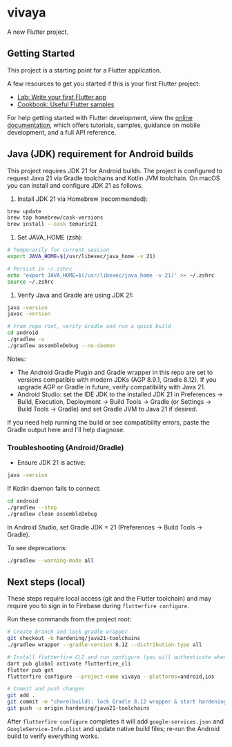 # vivaya

A new Flutter project.

## Getting Started

This project is a starting point for a Flutter application.

A few resources to get you started if this is your first Flutter project:

- [Lab: Write your first Flutter app](https://docs.flutter.dev/get-started/codelab)
- [Cookbook: Useful Flutter samples](https://docs.flutter.dev/cookbook)

For help getting started with Flutter development, view the
[online documentation](https://docs.flutter.dev/), which offers tutorials,
samples, guidance on mobile development, and a full API reference.


## Java (JDK) requirement for Android builds

This project requires JDK 21 for Android builds. The project is configured
to request Java 21 via Gradle toolchains and Kotlin JVM toolchain. On macOS
you can install and configure JDK 21 as follows.

1. Install JDK 21 via Homebrew (recommended):

```bash
brew update
brew tap homebrew/cask-versions
brew install --cask temurin21
```

1. Set JAVA_HOME (zsh):

```bash
# Temporarily for current session
export JAVA_HOME=$(/usr/libexec/java_home -v 21)

# Persist in ~/.zshrc
echo 'export JAVA_HOME=$(/usr/libexec/java_home -v 21)' >> ~/.zshrc
source ~/.zshrc
```

1. Verify Java and Gradle are using JDK 21:

```bash
java -version
javac -version

# From repo root, verify Gradle and run a quick build
cd android
./gradlew -v
./gradlew assembleDebug --no-daemon
```

Notes:

- The Android Gradle Plugin and Gradle wrapper in this repo are set to
	versions compatible with modern JDKs (AGP 8.9.1, Gradle 8.12). If you
	upgrade AGP or Gradle in future, verify compatibility with Java 21.
- Android Studio: set the IDE JDK to the installed JDK 21 in
	Preferences → Build, Execution, Deployment → Build Tools → Gradle
	(or Settings → Build Tools → Gradle) and set Gradle JVM to Java 21 if
	desired.

If you need help running the build or see compatibility errors, paste the
Gradle output here and I'll help diagnose.

### Troubleshooting (Android/Gradle)

- Ensure JDK 21 is active:

```bash
java -version
```

If Kotlin daemon fails to connect:

```bash
cd android
./gradlew --stop
./gradlew clean assembleDebug
```

In Android Studio, set Gradle JDK = 21 (Preferences → Build Tools → Gradle).

To see deprecations:

```bash
./gradlew --warning-mode all
```

## Next steps (local)

These steps require local access (git and the Flutter toolchain) and may
require you to sign in to Firebase during `flutterfire configure`.

Run these commands from the project root:

```bash
# Create branch and lock gradle wrapper
git checkout -b hardening/java21-toolchains
./gradlew wrapper --gradle-version 8.12 --distribution-type all

# Install flutterfire CLI and run configure (you will authenticate when prompted)
dart pub global activate flutterfire_cli
flutter pub get
flutterfire configure --project-name vivaya --platforms=android,ios

# Commit and push changes
git add .
git commit -m "chore(build): lock Gradle 8.12 wrapper & start hardening"
git push -u origin hardening/java21-toolchains
```

After `flutterfire configure` completes it will add `google-services.json` and
`GoogleService-Info.plist` and update native build files; re-run the Android
build to verify everything works.

